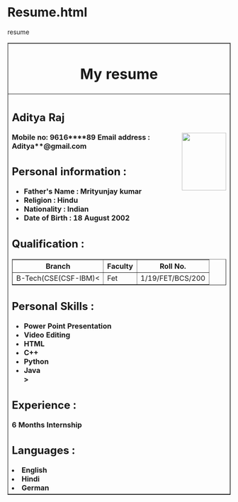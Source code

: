 # Resume.html
resume
<html>
<head>
<title>
My Resume
</title>
</head>
<body>
<table border = "1" align = "center" width = "60%">
<tr>
<th>
<h1>My resume</h2>
</th>
</tr>
<tr>
<th align = "left">
<h2>
Aditya Raj
</h2>
<img src = "myphoto2.jpg" align = "right" height = "130" width = "100"/>
Mobile no: 9616****89
Email address : Aditya**@gmail.com
<h2> Personal information : </h2>
<ul>
<li> Father's Name : Mrityunjay kumar</li>
<li> Religion : Hindu </li>
<li> Nationality : Indian </li>
<li> Date of Birth : 18 August 2002</li>
</ul>
<h2> Qualification : </h2>
<table border = "1"><tr><th>Branch</th><th>
Faculty
</th>
<th>Roll No.</th>
<tr>
<td>B-Tech(CSE(CSF-IBM)<</td>
<td>Fet</td>
<td> 1/19/FET/BCS/200</td>
</tr>
</table>
<h2>Personal Skills : </h2>
<ul>
<li> Power Point Presentation </li>
<li> Video Editing </li>
<li> HTML </li>
<li> C++ </li>
<li> Python</li>
<li> Java </li>>
</ul>
<h2> Experience : </h2>
6 Months Internship
<h2> Languages : </h2
<ul>
<li> English </li>
<li> Hindi </li>
<li> German </li>
</ul>
</table>
</body>
</html>

